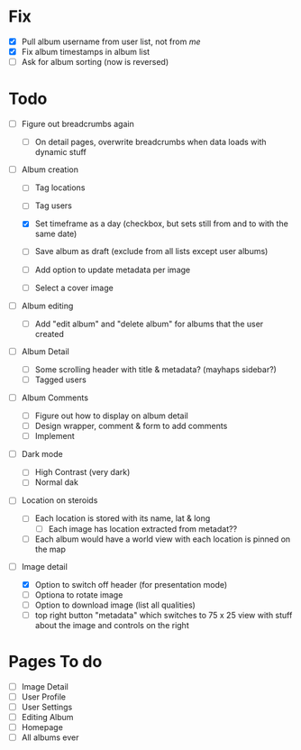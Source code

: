 # Fix

- [x] Pull album username from user list, not from _me_
- [x] Fix album timestamps in album list
- [ ] Ask for album sorting (now is reversed)

# Todo

- [ ] Figure out breadcrumbs again

  - [ ] On detail pages, overwrite breadcrumbs when data loads with dynamic stuff

- [ ] Album creation

  - [ ] Tag locations
  - [ ] Tag users
  - [x] Set timeframe as a day (checkbox, but sets still from and to with the same date)
  - [ ] Save album as draft (exclude from all lists except user albums)

  - [ ] Add option to update metadata per image
  - [ ] Select a cover image

- [ ] Album editing

  - [ ] Add "edit album" and "delete album" for albums that the user created

- [ ] Album Detail

  - [ ] Some scrolling header with title & metadata? (mayhaps sidebar?)
  - [ ] Tagged users

- [ ] Album Comments

  - [ ] Figure out how to display on album detail
  - [ ] Design wrapper, comment & form to add comments
  - [ ] Implement

- [ ] Dark mode

  - [ ] High Contrast (very dark)
  - [ ] Normal dak

- [ ] Location on steroids

  - [ ] Each location is stored with its name, lat & long
    - [ ] Each image has location extracted from metadat??
  - [ ] Each album would have a world view with each location is pinned on the map

- [ ] Image detail
  - [x] Option to switch off header (for presentation mode)
  - [ ] Optiona to rotate image
  - [ ] Option to download image (list all qualities)
  - [ ] top right button "metadata" which switches to 75 x 25 view with stuff about the image and controls on the right

# Pages To do

- [ ] Image Detail
- [ ] User Profile
- [ ] User Settings
- [ ] Editing Album
- [ ] Homepage
- [ ] All albums ever
